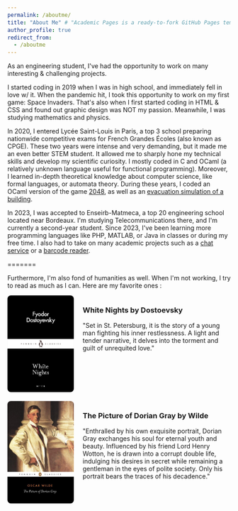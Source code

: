 ```yaml
---
permalink: /aboutme/
title: "About Me" # "Academic Pages is a ready-to-fork GitHub Pages template for academic personal websites"
author_profile: true
redirect_from: 
  - /aboutme
---
```


As an engineering student, I've had the opportunity to work on many interesting & challenging projects. 

I started coding in 2019 when I was in high school, and immediately fell in love w/ it. When the pandemic hit, I took this opportunity to work on my first game: Space Invaders. That's also when I first started coding in HTML & CSS and found out graphic design was NOT my passion. Meanwhile, I was studying mathematics and physics. 

In 2020, I entered Lycée Saint-Louis in Paris, a top 3 school preparing nationwide competitive exams for French Grandes Écoles (also known as CPGE). These two years were intense and very demanding, but it made me an even better STEM student. It allowed me to sharply hone my technical skills and develop my scientific curiosity. I mostly coded in C and OCaml (a relatively unknown language useful for functional programming). Moreover, I learned in-depth theoretical knowledge about computer science, like formal languages, or automata theory. During these years, I coded an OCaml version of the game [2048](https://elisa943.github.io/portfolio/2048/), as well as an [evacuation simulation of a building](https://elisa943.github.io/portfolio/tipe). 

In 2023, I was accepted to Enseirb-Matmeca, a top 20 engineering school located near Bordeaux. I'm studying Telecommunications there, and I'm currently a second-year student. Since 2023, I've been learning more programming languages like PHP, MATLAB, or Java in classes or during my free time. I also had to take on many academic projects such as a [chat service](https://github.com/EnseirbTelecom/re216-24-elisa-alban) or a [barcode reader](https://elisa943.github.io/portfolio/barcode).

=======

Furthermore, I'm also fond of humanities as well. When I'm not working, I try to read as much as I can. Here are my favorite ones : 

<div style="display: flex; align-items: flex-start; margin-bottom: 20px;">
  <img src="/images/white_nights.jpg" alt="Book Cover" style="width: 150px; height: auto; margin-right: 20px; border-radius: 8px;">
  <div>
    <h3>White Nights by Dostoevsky</h3>
    <p>
      "Set in St. Petersburg, it is the story of a young man fighting his inner restlessness. A light and tender narrative, it delves into the torment and guilt of unrequited love."
    </p>
  </div>
</div>

<div style="display: flex; align-items: flex-start; margin-bottom: 20px;">
  <img src="/images/dorian_gray.jpg" alt="Book Cover" style="width: 150px; height: auto; margin-right: 20px; border-radius: 8px;">
  <div>
    <h3>The Picture of Dorian Gray by Wilde</h3>
    <p>
      "Enthralled by his own exquisite portrait, Dorian Gray exchanges his soul for eternal youth and beauty. Influenced by his friend Lord Henry Wotton, he is drawn into a corrupt double life, indulging his desires in secret while remaining a gentleman in the eyes of polite society. Only his portrait bears the traces of his decadence."
    </p>
  </div>
</div>